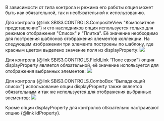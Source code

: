 В зависимости от типа контрола и режима его работы опция может быть как обязательной, так и необязательной
к использованию.

Для контрола {@link SBIS3.CONTROLS.CompositeView "Композитное представление"} и его наследников опция
используется только для режимов отображения "Список" и "Плитка". Её значение необходимо для построения
шаблонов отображения элементов коллекции. На следующем изображении три элемента построены по шаблону,
где красным цветом выделено значение поля из displayProperty:
![](/DSMixin10.png)

Для контрола {@link SBIS3.CONTROLS.FieldLink “Поле связи”} опция displayProperty является обязательной,
её значение используется для отображения выбранных элементов:
![](/DSMixin11.png)

Для контрола {@link SBIS3.CONTROLS.ComboBox “Выпадающий список”} использование опции displayProperty также
является обязательным и так же используется для отображения выбранных элементов:
![](/DSMixin12.png)

Кроме опции displayProperty для контролов обязательно настраивают опцию {@link idProperty}.
